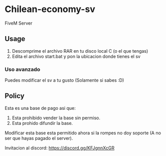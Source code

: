 # Chilean-economy-sv
FiveM Server

## Usage
1. Descomprime el archivo RAR en tu disco local C (o el que tengas) 
2. Edita el archivo start.bat y pon la ubicacion donde tienes el sv

### Uso avanzado
Puedes modificar el sv a tu gusto (Solamente si sabes :D)

## Policy
Esta es una base de pago asi que:

1. Esta prohibido vender la base sin permiso.
2. Esta prohido difundir la base.

Modificar esta base esta permitido ahora si la rompes no doy soporte (A no ser que hayas pagado el server).

Invitacion al discord: https://discord.gg/KFJgnnXcGR
